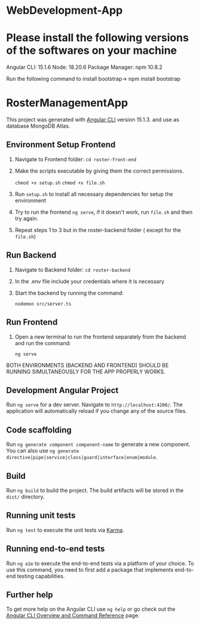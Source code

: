 # WebDevelopment-App

# Please install the following versions of the softwares on your machine

Angular CLI: 15.1.6
Node: 18.20.6
Package Manager: npm 10.8.2

Run the following command to install bootstrap-> npm install bootstrap

# RosterManagementApp

This project was generated with [Angular CLI](https://github.com/angular/angular-cli) version 15.1.3. and  use as database MongoDB Atlas.

## Environment Setup Frontend 

1. Navigate to Frontend folder:
   `cd roster-front-end`

2. Make the scripts executable by giving them the correct permissions.

   `chmod +x setup.sh` 
   `chmod +x file.sh`

3. Run `setup.sh` to install all necessary dependencies for setup the environment

4. Try to run the frontend `ng serve`, if it doesn't work, run `file.sh` and then try again.

5. Repeat steps 1 to 3 but in the roster-backend folder ( except for the `file.sh`)

## Run Backend

1. Navigate to Backend folder:
   `cd roster-backend`

2. In the .env file include your credentials where it is necessary

4. Start the backend by running the command:

   `nodemon src/server.ts`

## Run Frontend

1. Open a new terminal to run the frontend separately from the backend and run the command:
  
   `ng serve`

BOTH ENVIRONMENTS (BACKEND AND FRONTEND) SHOULD BE RUNNING SIMULTANEOUSLY FOR THE APP PROPERLY WORKS.

## Development Angular Project

Run `ng serve` for a dev server. Navigate to `http://localhost:4200/`. The application will automatically reload if you change any of the source files.



## Code scaffolding

Run `ng generate component component-name` to generate a new component. You can also use `ng generate directive|pipe|service|class|guard|interface|enum|module`.

## Build

Run `ng build` to build the project. The build artifacts will be stored in the `dist/` directory.

## Running unit tests

Run `ng test` to execute the unit tests via [Karma](https://karma-runner.github.io).

## Running end-to-end tests

Run `ng e2e` to execute the end-to-end tests via a platform of your choice. To use this command, you need to first add a package that implements end-to-end testing capabilities.

## Further help

To get more help on the Angular CLI use `ng help` or go check out the [Angular CLI Overview and Command Reference](https://angular.io/cli) page.

 
